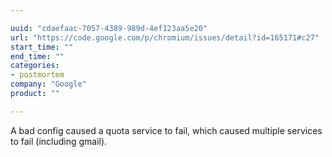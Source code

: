 ```yaml
---

uuid: "cdaefaac-7057-4389-989d-4ef123aa5e20"
url: "https://code.google.com/p/chromium/issues/detail?id=165171#c27"
start_time: ""
end_time: ""
categories:
- postmortem
company: "Google"
product: ""

---
```


A bad config caused a quota service to fail, which caused multiple services to fail (including gmail).
